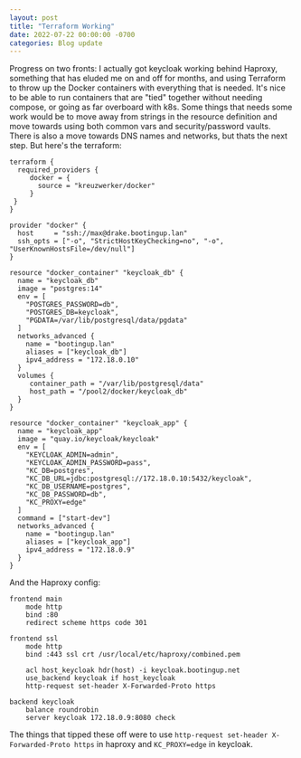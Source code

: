 ```yaml
---
layout: post
title: "Terraform Working"
date: 2022-07-22 00:00:00 -0700
categories: Blog update
---
```


Progress on two fronts: I actually got keycloak working behind Haproxy, something that has eluded me on and off for months, and using Terraform to throw up the Docker containers with everything that is needed. It's nice to be able to run containers that are "tied" together without needing compose, or going as far overboard with k8s. Some things that needs some work would be to move away from strings in the resource definition and move towards using both common vars and security/password vaults. There is also a move towards DNS names and networks, but thats the next step. But here's the terraform:

```
terraform {
  required_providers {
     docker = {
       source = "kreuzwerker/docker"
     }
 }
}

provider "docker" {
  host     = "ssh://max@drake.bootingup.lan"
  ssh_opts = ["-o", "StrictHostKeyChecking=no", "-o", "UserKnownHostsFile=/dev/null"]
}

resource "docker_container" "keycloak_db" {
  name = "keycloak_db"
  image = "postgres:14"
  env = [
    "POSTGRES_PASSWORD=db",
    "POSTGRES_DB=keycloak",
    "PGDATA=/var/lib/postgresql/data/pgdata"
  ]
  networks_advanced {
    name = "bootingup.lan"
    aliases = ["keycloak_db"]
    ipv4_address = "172.18.0.10"
  }
  volumes {
     container_path = "/var/lib/postgresql/data"
     host_path = "/pool2/docker/keycloak_db"
  }
}

resource "docker_container" "keycloak_app" {
  name = "keycloak_app"
  image = "quay.io/keycloak/keycloak"
  env = [
    "KEYCLOAK_ADMIN=admin",
    "KEYCLOAK_ADMIN_PASSWORD=pass",
    "KC_DB=postgres",
    "KC_DB_URL=jdbc:postgresql://172.18.0.10:5432/keycloak",
    "KC_DB_USERNAME=postgres",
    "KC_DB_PASSWORD=db",
    "KC_PROXY=edge"
  ]
  command = ["start-dev"]
  networks_advanced {
    name = "bootingup.lan"
    aliases = ["keycloak_app"]
    ipv4_address = "172.18.0.9"
  }
}
```

And the Haproxy config:

```
frontend main
	mode http
	bind :80
	redirect scheme https code 301 

frontend ssl
	mode http
	bind :443 ssl crt /usr/local/etc/haproxy/combined.pem

	acl host_keycloak hdr(host) -i keycloak.bootingup.net
	use_backend keycloak if host_keycloak
	http-request set-header X-Forwarded-Proto https

backend keycloak
	balance roundrobin
	server keycloak 172.18.0.9:8080 check

```

The things that tipped these off were to use `http-request set-header X-Forwarded-Proto https` in haproxy and `KC_PROXY=edge` in keycloak.
